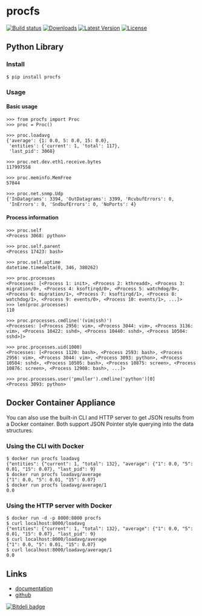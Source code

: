 # procfs

[![Build status](https://secure.travis-ci.org/pmuller/procfs.png?branch=master)](http://travis-ci.org/pmuller/procfs)
[![Downloads](https://pypip.in/download/procfs/badge.png)](https://pypi.python.org/pypi//procfs/)
[![Latest Version](https://pypip.in/version/procfs/badge.png)](https://pypi.python.org/pypi/procfs/)
[![License](https://pypip.in/license/procfs/badge.png)](https://pypi.python.org/pypi/procfs/)

## Python Library

### Install

	$ pip install procfs

### Usage

#### Basic usage

	>>> from procfs import Proc
	>>> proc = Proc()

	>>> proc.loadavg
	{'average': {1: 0.0, 5: 0.0, 15: 0.0},
	 'entities': {'current': 1, 'total': 117},
	 'last_pid': 3068}

	>>> proc.net.dev.eth1.receive.bytes
	117997558

	>>> proc.meminfo.MemFree
	57044

	>>> proc.net.snmp.Udp
	{'InDatagrams': 3394, 'OutDatagrams': 3399, 'RcvbufErrors': 0,
	 'InErrors': 0, 'SndbufErrors': 0, 'NoPorts': 4}

#### Process information

	>>> proc.self
	<Process 3068: python>

	>>> proc.self.parent
	<Process 17423: bash>

	>>> proc.self.uptime
	datetime.timedelta(0, 346, 380262)

	>>> proc.processes
	<Processes: [<Process 1: init>, <Process 2: kthreadd>, <Process 3: migration/0>, <Process 4: ksoftirqd/0>, <Process 5: watchdog/0>, <Process 6: migration/1>, <Process 7: ksoftirqd/1>, <Process 8: watchdog/1>, <Process 9: events/0>, <Process 10: events/1>, ...]>
	>>> len(proc.processes)
	110

	>>> proc.processes.cmdline('(vim|ssh)')
	<Processes: [<Process 2956: vim>, <Process 3044: vim>, <Process 3136: vim>, <Process 10422: sshd>, <Process 10440: sshd>, <Process 10504: sshd>]>

	>>> proc.processes.uid(1000) 
	<Processes: [<Process 1120: bash>, <Process 2593: bash>, <Process 2956: vim>, <Process 3044: vim>, <Process 3093: python>, <Process 10504: sshd>, <Process 10505: bash>, <Process 10875: screen>, <Process 10876: screen>, <Process 12908: bash>, ...]>

	>>> proc.processes.user('pmuller').cmdline('python')[0]
	<Process 3093: python>

## Docker Container Appliance

You can also use the built-in CLI and HTTP server to get JSON results from a Docker container. Both support JSON Pointer style querying into the data structures.

### Using the CLI with Docker

	$ docker run procfs loadavg
	{"entities": {"current": 1, "total": 132}, "average": {"1": 0.0, "5": 0.01, "15": 0.07}, "last_pid": 9}
	$ docker run procfs loadavg/average
	{"1": 0.0, "5": 0.01, "15": 0.07}
	$ docker run procfs loadavg/average/1
	0.0

### Using the HTTP server with Docker

	$ docker run -d -p 8000:8000 procfs
	$ curl localhost:8000/loadavg
	{"entities": {"current": 1, "total": 132}, "average": {"1": 0.0, "5": 0.01, "15": 0.07}, "last_pid": 9}
	$ curl localhost:8000/loadavg/average
	{"1": 0.0, "5": 0.01, "15": 0.07}
	$ curl localhost:8000/loadavg/average/1
	0.0


## Links

 * [documentation](http://packages.python.org/procfs/)
 * [github](http://github.com/pmuller/procfs)

[![Bitdeli badge](https://d2weczhvl823v0.cloudfront.net/pmuller/procfs/trend.png)](https://bitdeli.com/free)
